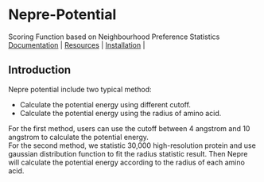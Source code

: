 # Nepre-Potential
Scoring Function based on Neighbourhood Preference Statistics  
[Documentation](https://www.baidu.com) |
[Resources](https://www.baidu.com) |
[Installation](https://www.baidu.com) |


Introduction
-----------
Nepre potential include two typical method:
* Calculate the potential energy using different cutoff.
* Calculate the potential energy using the radius of amino acid. 

For the first method, users can use the cutoff between 4 angstrom and 10 angstrom to calculate the potential energy.  
For the second method, we statistic 30,000 high-resolution protein and use gaussian distribution function to fit the radius statistic
result. Then Nepre will calculate the potential energy according to the radius of each amino acid.
